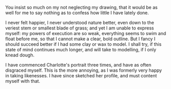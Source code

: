 You insist so much on my not neglecting my drawing, that it would be as well for me to say nothing as to confess how little I have lately done.

I never felt happier, I never understood nature better, even down to the veriest stem or smallest blade of grass; and yet I am unable to express myself: my powers of execution are so weak, everything seems to swim and float before me, so that I cannot make a clear, bold outline. But I fancy I should succeed better if I had some clay or wax to model. I shall try, if this state of mind continues much longer, and will take to modelling, if I only knead dough.

I have commenced Charlotte's portrait three times, and have as often disgraced myself. This is the more annoying, as I was formerly very happy in taking likenesses. I have since sketched her profile, and must content myself with that.